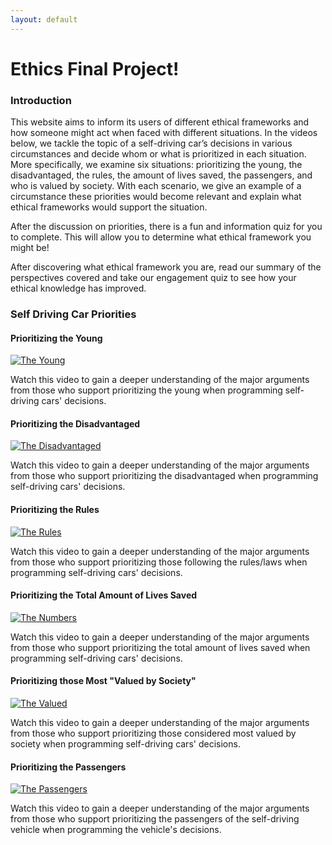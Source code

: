 ```yaml
---
layout: default
---
```

# Ethics Final Project!

### Introduction
This website aims to inform its users of different ethical frameworks and how someone might act when faced with different situations. In the videos below, we tackle the topic of a self-driving car’s decisions in various circumstances and decide whom or what is prioritized in each situation. More specifically, we examine six situations: prioritizing the young, the disadvantaged, the rules, the amount of lives saved, the passengers, and who is valued by society. With each scenario, we give an example of a circumstance these priorities would become relevant and explain what ethical frameworks would support the situation.

After the discussion on priorities, there is a fun and information quiz for you to complete. This will allow you to determine what ethical framework you might be!

After discovering what ethical framework you are, read our summary of the perspectives covered and take our engagement quiz to see how your ethical knowledge has improved.

### Self Driving Car Priorities
#### Prioritizing the Young
[![The Young](http://img.youtube.com/vi/M0XAHpvV3bA/0.jpg)](http://www.youtube.com/watch?v=M0XAHpvV3bA)

Watch this video to gain a deeper understanding of the major arguments from those who support prioritizing the young when programming self-driving cars' decisions.

#### Prioritizing the Disadvantaged
[![The Disadvantaged](http://img.youtube.com/vi/y1witXkoLN4/0.jpg)](http://www.youtube.com/watch?v=y1witXkoLN4)

Watch this video to gain a deeper understanding of the major arguments from those who support prioritizing the disadvantaged when programming self-driving cars' decisions.

#### Prioritizing the Rules
[![The Rules](http://img.youtube.com/vi/H7Xf1JQxdQo/0.jpg)](http://www.youtube.com/watch?v=H7Xf1JQxdQo)

Watch this video to gain a deeper understanding of the major arguments from those who support prioritizing those following the rules/laws when programming self-driving cars' decisions.

#### Prioritizing the Total Amount of Lives Saved
[![The Numbers](http://img.youtube.com/vi/CQXF9XKB48Y/0.jpg)](http://www.youtube.com/watch?v=CQXF9XKB48Y)

Watch this video to gain a deeper understanding of the major arguments from those who support prioritizing the total amount of lives saved when programming self-driving cars' decisions.

#### Prioritizing those Most "Valued by Society"
[![The Valued](http://img.youtube.com/vi/QA3Vo5ROBeA/0.jpg)](http://www.youtube.com/watch?v=QA3Vo5ROBeA)

Watch this video to gain a deeper understanding of the major arguments from those who support prioritizing those considered most valued by society when programming self-driving cars' decisions.

#### Prioritizing the Passengers
[![The Passengers](http://img.youtube.com/vi/swseHALyzmE/0.jpg)](http://www.youtube.com/watch?v=swseHALyzmE)

Watch this video to gain a deeper understanding of the major arguments from those who support prioritizing the passengers of the self-driving vehicle when programming the vehicle's decisions.
